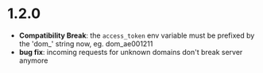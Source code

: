 # 1.2.0

- **Compatibility Break**: the `access_token` env variable must be prefixed by the 'dom_' string now, eg. dom_ae001211
- **bug fix**: incoming requests for unknown domains don't break server anymore
